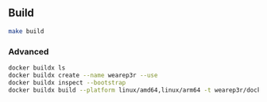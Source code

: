 ## Build

```bash
make build
```

### Advanced 
```bash
docker buildx ls
docker buildx create --name wearep3r --use
docker buildx inspect --bootstrap
docker buildx build --platform linux/amd64,linux/arm64 -t wearep3r/docker:latest --push .
```